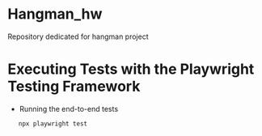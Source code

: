 # Hangman_hw
Repository dedicated for hangman project

# Executing Tests with the Playwright Testing Framework

 - Running the end-to-end tests
 
  ```bash
     npx playwright test
  ```

